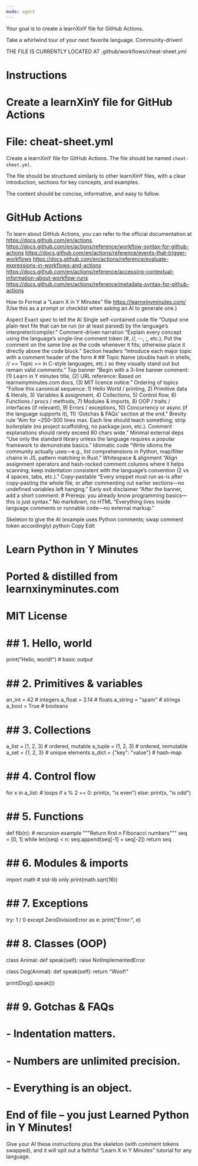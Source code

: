```yaml
---
mode: agent
---
```

Your goal is to create a learnXinY file for GitHub Actions.

Take a whirlwind tour of your next favorite language. Community-driven!

THE FILE IS CURRENTLY LOCATED AT .github/workflows/cheat-sheet.yml

# Instructions

# Create a learnXinY file for GitHub Actions

# File: cheat-sheet.yml

Create a learnXinY file for GitHub Actions. The file should be named `cheat-sheet.yml`.

The file should be structured similarly to other learnXinY files, with a clear introduction, sections for key concepts, and examples.

The content should be concise, informative, and easy to follow.

# GitHub Actions

To learn about GitHub Actions, you can refer to the official documentation at https://docs.github.com/en/actions.
https://docs.github.com/en/actions/reference/workflow-syntax-for-github-actions
https://docs.github.com/en/actions/reference/events-that-trigger-workflows
https://docs.github.com/en/actions/reference/evaluate-expressions-in-workflows-and-actions
https://docs.github.com/en/actions/reference/accessing-contextual-information-about-workflow-runs
https://docs.github.com/en/actions/reference/metadata-syntax-for-github-actions


How to Format a “Learn X in Y Minutes” file https://learnxinyminutes.com/
(Use this as a prompt or checklist when asking an AI to generate one.)

Aspect	Exact spec to tell the AI
Single self-contained code file	“Output one plain-text file that can be run (or at least parsed) by the language’s interpreter/compiler.”
Comment-driven narration	“Explain every concept using the language’s single-line comment token (#, //, --, ;, etc.). Put the comment on the same line as the code whenever it fits; otherwise place it directly above the code block.”
Section headers	“Introduce each major topic with a comment header of the form # ## Topic Name (double hash in shells, // == Topic == in C-style languages, etc.) so they visually stand out but remain valid comments.”
Top banner	“Begin with a 3-line banner comment: (1) Learn <Language> in Y minutes title, (2) URL reference: Based on learnxinyminutes.com docs, (3) MIT licence notice.”
Ordering of topics	“Follow this canonical sequence: 1) Hello World / printing, 2) Primitive data & literals, 3) Variables & assignment, 4) Collections, 5) Control flow, 6) Functions / procs / methods, 7) Modules & imports, 8) OOP / traits / interfaces (if relevant), 9) Errors / exceptions, 10) Concurrency or async (if the language supports it), 11) ‘Gotchas & FAQs’ section at the end.”
Brevity rule	“Aim for ~250–300 lines max. Each line should teach something; strip boilerplate (no project scaffolding, no package.json, etc.). Comment explanations should rarely exceed 80 chars wide.”
Minimal external deps	“Use only the standard library unless the language requires a popular framework to demonstrate basics.”
Idiomatic code	“Write idioms the community actually uses—e.g., list comprehensions in Python, map/filter chains in JS, pattern matching in Rust.”
Whitespace & alignment	“Align assignment operators and hash-rocked comment columns where it helps scanning; keep indentation consistent with the language’s convention (2 vs 4 spaces, tabs, etc.).”
Copy-pastable	“Every snippet must run as-is after copy-pasting the whole file, or after commenting out earlier sections—no undefined variables left hanging.”
Early exit disclaimer	“After the banner, add a short comment: # Prereqs: you already know programming basics—this is just syntax.”
No markdown, no HTML	“Everything lives inside language comments or runnable code—no external markup.”

Skeleton to give the AI (example uses Python comments; swap comment token accordingly)
python
Copy
Edit
# Learn Python in Y Minutes
# Ported & distilled from learnxinyminutes.com
# MIT License

# ## 1. Hello, world
print("Hello, world!")           # basic output

# ## 2. Primitives & variables
an_int    = 42                   # integers
a_float   = 3.14                 # floats
a_string  = "spam"               # strings
a_bool    = True                 # booleans

# ## 3. Collections
a_list  = [1, 2, 3]              # ordered, mutable
a_tuple = (1, 2, 3)              # ordered, immutable
a_set   = {1, 2, 3}              # unique elements
a_dict  = {"key": "value"}       # hash-map

# ## 4. Control flow
for x in a_list:                 # loops
    if x % 2 == 0:
        print(x, "is even")
    else:
        print(x, "is odd")

# ## 5. Functions
def fib(n):                      # recursion example
    """Return first n Fibonacci numbers"""
    seq = [0, 1]
    while len(seq) < n:
        seq.append(seq[-1] + seq[-2])
    return seq

# ## 6. Modules & imports
import math                      # std-lib only
print(math.sqrt(16))

# ## 7. Exceptions
try:
    1 / 0
except ZeroDivisionError as e:
    print("Error:", e)

# ## 8. Classes (OOP)
class Animal:
    def speak(self):
        raise NotImplementedError

class Dog(Animal):
    def speak(self):
        return "Woof!"

print(Dog().speak())

# ## 9. Gotchas & FAQs
# - Indentation matters.
# - Numbers are unlimited precision.
# - Everything is an object.

# End of file – you just Learned Python in Y Minutes!
Give your AI these instructions plus the skeleton (with comment tokens swapped), and it will spit out a faithful “Learn X in Y Minutes” tutorial for any language.